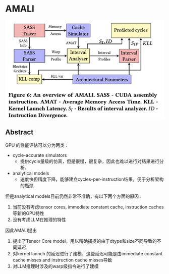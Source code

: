 # AMALI

![](fig6.png)

## Abstract

GPU 的性能评估可以分为两类：
- cycle-accurate simulators
  - 提供cycle量级的仿真，但是很慢，很复杂，因此也难以进行对结果进行分析。
- analytical models
  - 速度快但精度下降，能够建立cycles-per-instruction结果，便于分析架构的瓶颈

但是analytical models目前仍然非常不准确，有以下两个方面的原因：
1. 当前没有考虑tensor cores, immediate constant cache, instruction caches等新的GPU特性
2. 没有考虑LLM在推理的特性

因此AMALI提出

1. 提出了Tensor Core model，用以精确捕捉的由于dtype和size不同导致的不同延迟
2. 对kernel lannch 的延迟进行了建模，这些延迟可能是由immediate constant cache misses and instruction cache misses导致
3. 对LLM推理时涉及的warp级指令进行了建模
